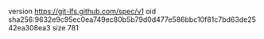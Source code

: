 version https://git-lfs.github.com/spec/v1
oid sha256:9632e9c95ec0ea749ec80b5b79d0d477e586bbc10f81c7bd63de2542ea308ea3
size 781
